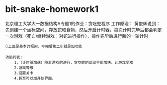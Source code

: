 # bit-snake-homework1
 北京理工大学大一数据结构A专题1的作业：贪吃蛇程序
工作原理：
 黄俊辉说到：
    先创建一个坐标空间，存放蛇和食物，然后开启计时器，每次计时完毕后都会判定一次游戏（死亡/继续游戏；对蛇进行操作），操作完毕后进行新的一轮计时

    👆上面是基本的框架，写完后第二步就是加功能

    功能列表：
        1.（计时器加速）随着游戏的进行，贪吃蛇的运动不断加快，让游戏变难
        2.游戏等级
        3.设置关卡
        4.甚至可以加开始界面。